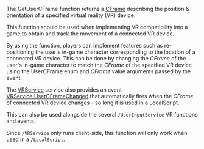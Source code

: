 The GetUserCFrame function returns a [CFrame](https://developer.roblox.com/en-us/api-reference/datatype/CFrame) describing the position & orientation of a specified virtual reality (VR) device.

This function should be used when implementing VR compatibility into a game to obtain and track the movement of a connected VR device.

By using the function, players can implement features such as re-positioning the user's in-game character corresponding to the location of a connected VR device. This can be done by changing the _CFrame_ of the user's in-game character to match the _CFrame_ of the specified VR device using the UserCFrame enum and _CFrame_ value arguments passed by the event.

The [VRService](https://developer.roblox.com/en-us/api-reference/class/VRService) service also provides an event [VRService.UserCFrameChanged](https://developer.roblox.com/en-us/api-reference/event/VRService/UserCFrameChanged) that automatically fires when the _CFrame_ of connected VR device changes - so long it is used in a LocalScript.

This can also be used alongside the several `/UserInputService` VR functions and events.

Since `/VRService` only runs client-side, this function will only work when used in a `/LocalScript`.